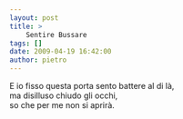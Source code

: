 ```yaml
---
layout: post
title: >
    Sentire Bussare
tags: []
date: 2009-04-19 16:42:00
author: pietro
---
```

<span style="font-style: italic"></span>E io fisso questa porta sento battere al di là,<br/>ma disilluso chiudo gli occhi,<br/>so che per me non si aprirà.<span style="font-style: italic"></span>
